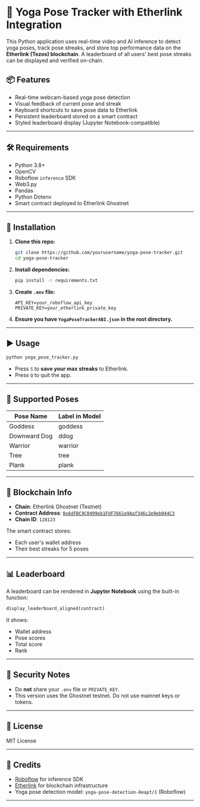 
# 🧘 Yoga Pose Tracker with Etherlink Integration

This Python application uses real-time video and AI inference to detect yoga poses, track pose streaks, and store top performance data on the **Etherlink (Tezos) blockchain**. A leaderboard of all users' best pose streaks can be displayed and verified on-chain.

## 📦 Features

- Real-time webcam-based yoga pose detection
- Visual feedback of current pose and streak
- Keyboard shortcuts to save pose data to Etherlink
- Persistent leaderboard stored on a smart contract
- Styled leaderboard display (Jupyter Notebook-compatible)

---

## 🛠️ Requirements

- Python 3.8+
- OpenCV
- Roboflow `inference` SDK
- Web3.py
- Pandas
- Python Dotenv
- Smart contract deployed to Etherlink Ghostnet

---

## 🔧 Installation

1. **Clone this repo:**
   ```bash
   git clone https://github.com/yourusername/yoga-pose-tracker.git
   cd yoga-pose-tracker
   ```

2. **Install dependencies:**
   ```bash
   pip install -r requirements.txt
   ```

3. **Create `.env` file:**
   ```
   API_KEY=your_roboflow_api_key
   PRIVATE_KEY=your_etherlink_private_key
   ```

4. **Ensure you have `YogaPoseTrackerABI.json` in the root directory.**

---

## ▶️ Usage

```bash
python yoga_pose_tracker.py
```

- Press `S` to **save your max streaks** to Etherlink.
- Press `Q` to quit the app.

---

## 🧠 Supported Poses

| Pose Name      | Label in Model |
|----------------|----------------|
| Goddess        | goddess        |
| Downward Dog   | ddog           |
| Warrior        | warrior        |
| Tree           | tree           |
| Plank          | plank          |

---

## 🧾 Blockchain Info

- **Chain**: Etherlink Ghostnet (Testnet)
- **Contract Address**: [`0x6dFBC9C0499eb1FdF7661e9Aaf346c2e9eb044C3`](https://testnet.explorer.etherlink.com/address/0x6dFBC9C0499eb1FdF7661e9Aaf346c2e9eb044C3)
- **Chain ID**: `128123`

The smart contract stores:
- Each user's wallet address
- Their best streaks for 5 poses

---

## 📊 Leaderboard

A leaderboard can be rendered in **Jupyter Notebook** using the built-in function:

```python
display_leaderboard_aligned(contract)
```

It shows:
- Wallet address
- Pose scores
- Total score
- Rank

---

## 🔐 Security Notes

- Do **not** share your `.env` file or `PRIVATE_KEY`.
- This version uses the Ghostnet testnet. Do not use mainnet keys or tokens.

---

## 📜 License

MIT License

---

## 🤝 Credits

- [Roboflow](https://roboflow.com) for inference SDK
- [Etherlink](https://etherlink.com) for blockchain infrastructure
- Yoga pose detection model: `yoga-pose-detection-8eapt/1` (Roboflow)

---
